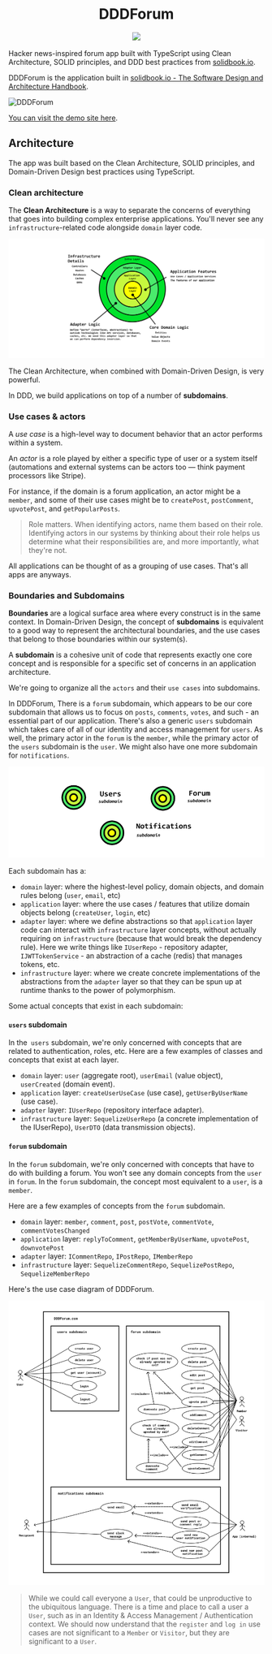 <h1 align="center">DDDForum</h1>

<p align="center">
 <img src="https://raw.githubusercontent.com/dyarleniber/typescript-ddd-forum/main/images/logo.png">
</p>

Hacker news-inspired forum app built with TypeScript using Clean Architecture, SOLID principles, and DDD best practices from [solidbook.io](https://solidbook.io).

DDDForum is the application built in [solidbook.io - The Software Design and Architecture Handbook](https://solidbook.io).

![DDDForum](https://raw.githubusercontent.com/dyarleniber/typescript-ddd-forum/main/images/demo.png)

[You can visit the demo site here](https://dddforum.com).

## Architecture

The app was built based on the Clean Architecture, SOLID principles, and Domain-Driven Design best practices using TypeScript.

### Clean architecture

The **Clean Architecture** is a way to separate the concerns of everything that goes into building complex enterprise applications. You'll never see any `infrastructure`-related code alongside `domain` layer code.

![Clean Architecture](images/clean-architecture.png)

The Clean Architecture, when combined with Domain-Driven Design, is very powerful.

In DDD, we build applications on top of a number of **subdomains**.

### Use cases & actors

A *use case* is a high-level way to document behavior that an actor performs within a system.

An *actor* is a role played by either a specific type of user or a system itself (automations and external systems can be actors too — think payment processors like Stripe).

For instance, if the domain is a forum application, an actor might be a `member`, and some of their use cases might be to `createPost`, `postComment`, `upvotePost`, and `getPopularPosts`.

> Role matters. When identifying actors, name them based on their role.
> Identifying actors in our systems by thinking about their role helps us determine what their responsibilities are, and more importantly, what they're not.

All applications can be thought of as a grouping of use cases. That's all apps are anyways.

### Boundaries and Subdomains

**Boundaries** are a logical surface area where every construct is in the same context.
In Domain-Driven Design, the concept of **subdomains** is equivalent to a good way to represent the architectural boundaries, and the use cases that belong to those boundaries within our system(s).

A **subdomain** is a cohesive unit of code that represents exactly one core concept and is responsible for a specific set of concerns in an application architecture.

We're going to organize all the `actors` and their `use cases` into subdomains.

In DDDForum, There is a `forum` subdomain, which appears to be our core subdomain that allows us to focus on `posts`, `comments`, `votes`, and such - an essential part of our application.
There's also a generic `users` subdomain which takes care of all of our identity and access management for `users`.
As well, the primary actor in the `forum` is the `member`, while the primary actor of the `users` subdomain is the `user`.
We might also have one more subdomain for `notifications`.

![Subdomains](images/subdomains.png)

Each subdomain has a:

- `domain` layer: where the highest-level policy, domain objects, and domain rules belong (`user`, `email`, etc)
- `application` layer: where the use cases / features that utilize domain objects belong (`createUser`, `login`, etc)
- `adapter` layer: where we define abstractions so that `application` layer code can interact with `infrastructure` layer concepts, without actually requiring on `infrastructure` (because that would break the dependency rule). Here we write things like `IUserRepo` - repository adapter, `IJWTTokenService` - an abstraction of a cache (redis) that manages tokens, etc.
- `infrastructure` layer: where we create concrete implementations of the abstractions from the `adapter` layer so that they can be spun up at runtime thanks to the power of polymorphism.

Some actual concepts that exist in each subdomain:

#### `users` subdomain

In the` users` subdomain, we're only concerned with concepts that are related to authentication, roles, etc. Here are a few examples of classes and concepts that exist at each layer.

- `domain` layer: `user` (aggregate root), `userEmail` (value object), `userCreated` (domain event).
- `application` layer: `createUserUseCase` (use case), `getUserByUserName` (use case).
- `adapter` layer: `IUserRepo` (repository interface adapter).
- `infrastructure` layer: `SequelizeUserRepo` (a concrete implementation of the IUserRepo), `UserDTO` (data transmission objects).

#### `forum` subdomain

In the `forum` subdomain, we're only concerned with concepts that have to do with building a forum. You won't see any domain concepts from the `user` in `forum`. In the `forum` subdomain, the concept most equivalent to a `user`, is a `member`.

Here are a few examples of concepts from the `forum` subdomain.

- `domain` layer: `member`, `comment`, `post`, `postVote`, `commentVote`, `commentVotesChanged`
- `application` layer: `replyToComment`, `getMemberByUserName`,  `upvotePost`, `downvotePost`
- `adapter` layer: `ICommentRepo`, `IPostRepo`, `IMemberRepo`
- `infrastructure` layer: `SequelizeCommentRepo`, `SequelizePostRepo`, `SequelizeMemberRepo`

Here's the use case diagram of DDDForum.

![Use case diagram](images/use-case-diagram.png)

> While we could call everyone a `User`, that could be unproductive to the ubiquitous language.
> There is a time and place to call a user a `User`, such as in an Identity & Access Management / Authentication context.
> We should now understand that the `register` and `log in` use cases are not significant to a `Member` or `Visitor`, but they are significant to a `User`.
